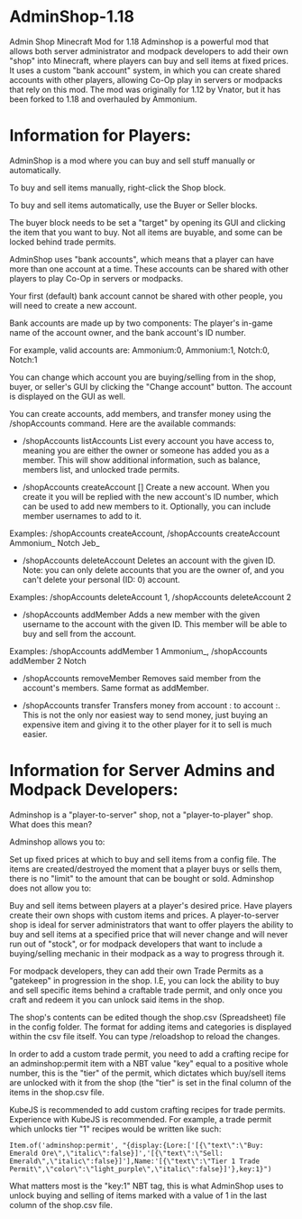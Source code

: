 # AdminShop-1.18
Admin Shop Minecraft Mod for 1.18
Adminshop is a powerful mod that allows both server administrator and modpack developers to add their own "shop" into Minecraft, where players can buy and sell items at fixed prices. It uses a custom "bank account" system, in which you can create shared accounts with other players, allowing Co-Op play in servers or modpacks that rely on this mod. The mod was originally for 1.12 by Vnator, but it has been forked to 1.18 and overhauled by Ammonium.

 

# Information for Players:

AdminShop is a mod where you can buy and sell stuff manually or automatically.

To buy and sell items manually, right-click the Shop block.

To buy and sell items automatically, use the Buyer or Seller blocks.

The buyer block needs to be set a "target" by opening its GUI and clicking the item that you want to buy. Not all items are buyable, and some can be locked behind trade permits.

 

AdminShop uses "bank accounts", which means that a player can have more than one account at a time. These accounts can be shared with other players to play Co-Op in servers or modpacks.

Your first (default) bank account cannot be shared with other people, you will need to create a new account.

Bank accounts are made up by two components: The player's in-game name of the account owner, and the bank account's ID number.

For example, valid accounts are: Ammonium:0, Ammonium:1, Notch:0, Notch:1

 

You can change which account you are buying/selling from in the shop, buyer, or seller's GUI by clicking the "Change account" button. The account is displayed on the GUI as well.

 

You can create accounts, add members, and transfer money using the /shopAccounts command. Here are the available commands:

- /shopAccounts listAccounts
List every account you have access to, meaning you are either the owner or someone has added you as a member. This will show additional information, such as balance, members list, and unlocked trade permits.

- /shopAccounts createAccount [<members>]
Create a new account. When you create it you will be replied with the new account's ID number, which can be used to add new members to it. Optionally, you can include member usernames to add to it.

Examples: /shopAccounts createAccount, /shopAccounts createAccount Ammonium_ Notch Jeb_

- /shopAccounts deleteAccount <id>
Deletes an account with the given ID. Note: you can only delete accounts that you are the owner of, and you can't delete your personal (ID: 0) account.

Examples: /shopAccounts deleteAccount 1, /shopAccounts deleteAccount 2

- /shopAccounts addMember <id>  <member>
Adds a new member with the given username to the account with the given ID. This member will be able to buy and sell from the account.

Examples: /shopAccounts addMember 1 Ammonium_, /shopAccounts addMember 2 Notch

- /shopAccounts removeMember <id> <member>
Removes said member from the account's members. Same format as addMember.

- /shopAccounts transfer <amount> <fromOwner> <fromId> <toOwner> <toId>
Transfers <amount> money from account <fromOwner>:<fromId> to account <toOwner>:<toId>. This is not the only nor easiest way to send money, just buying an expensive item and giving it to the other player for it to sell is much easier.

 

# Information for Server Admins and Modpack Developers:

Adminshop is a "player-to-server" shop, not a "player-to-player" shop. What does this mean?

Adminshop allows you to:

Set up fixed prices at which to buy and sell items from a config file.
The items are created/destroyed the moment that a player buys or sells them, there is no "limit" to the amount that can be bought or sold.
Adminshop does not allow you to:

Buy and sell items between players at a player's desired price.
Have players create their own shops with custom items and prices.
A player-to-server shop is ideal for server administrators that want to offer players the ability to buy and sell items at a specified price that will never change and will never run out of "stock", or for modpack developers that want to include a buying/selling mechanic in their modpack as a way to progress through it.

For modpack developers, they can add their own Trade Permits as a "gatekeep" in progression in the shop. I.E, you can lock the ability to buy and sell specific items behind a craftable trade permit, and only once you craft and redeem it you can unlock said items in the shop.

The shop's contents can be edited though the shop.csv (Spreadsheet) file in the config folder. The format for adding items and categories is displayed within the csv file itself. You can type /reloadshop to reload the changes. 

In order to add a custom trade permit, you need to add a crafting recipe for an adminshop:permit item with a NBT value "key" equal to a positive whole number, this is the "tier" of the permit, which dictates which buy/sell items are unlocked with it from the shop (the "tier" is set in the final column of the items in the shop.csv file.

KubeJS is recommended to add custom crafting recipes for trade permits. Experience with KubeJS is recommended. For example, a trade permit which unlocks tier "1" recipes would be written like such:
```
Item.of('adminshop:permit', "{display:{Lore:['[{\"text\":\"Buy: Emerald Ore\",\"italic\":false}]','[{\"text\":\"Sell: Emerald\",\"italic\":false}]'],Name:'[{\"text\":\"Tier 1 Trade Permit\",\"color\":\"light_purple\",\"italic\":false}]'},key:1}")
```
What matters most is the "key:1" NBT tag, this is what AdminShop uses to unlock buying and selling of items marked with a value of 1 in the last column of the shop.csv file. 
